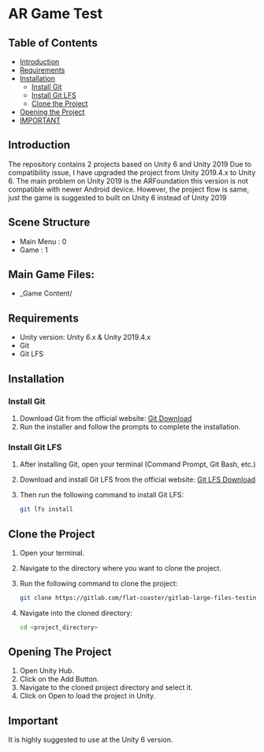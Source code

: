 # AR Game Test

## Table of Contents

- [Introduction](#introduction)
- [Requirements](#requirements)
- [Installation](#installation)
  - [Install Git](#install-git)
  - [Install Git LFS](#install-git-lfs)
  - [Clone the Project](#clone-the-project)
- [Opening the Project](#opening-the-project)
- [IMPORTANT](#Important)

## Introduction

The repository contains 2 projects based on Unity 6 and Unity 2019
Due to compatibility issue, I have upgraded the project from Unity 2019.4.x to Unity 6. 
The main problem on Unity 2019 is the ARFoundation this version is not compatible with newer Android device.
However, the project flow is same, just the game is suggested to built on Unity 6 instead of Unity 2019

## Scene Structure
- Main Menu : 0
- Game : 1

## Main Game Files:
- _Game Content/

## Requirements

- Unity version: Unity 6.x & Unity 2019.4.x
- Git
- Git LFS

## Installation

### Install Git

1. Download Git from the official website: [Git Download](https://git-scm.com/downloads)
2. Run the installer and follow the prompts to complete the installation.

### Install Git LFS

1. After installing Git, open your terminal (Command Prompt, Git Bash, etc.)
2. Download and install Git LFS from the official website: [Git LFS Download](https://git-lfs.com/)
3. Then run the following command to install Git LFS:

   ```bash
   git lfs install

## Clone the Project

1. Open your terminal.
2. Navigate to the directory where you want to clone the project.
3. Run the following command to clone the project:
    
    ```bash
    git clone https://gitlab.com/flat-coaster/gitlab-large-files-testing.git

4. Navigate into the cloned directory:

    ```bash
    cd <project_directory>

## Opening The Project

1. Open Unity Hub.
2. Click on the Add Button.
3. Navigate to the cloned project directory and select it.
4. Click on Open to load the project in Unity.

## Important

It is highly suggested to use at the Unity 6 version.
